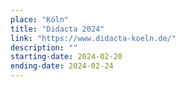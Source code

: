 ```yaml
---
place: "Köln"
title: "Didacta 2024"
link: "https://www.didacta-koeln.de/"
description: ""
starting-date: 2024-02-20
ending-date: 2024-02-24
---
```

